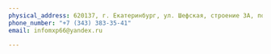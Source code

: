 ```yaml
---
physical_address: 620137, г. Екатеринбург, ул. Шефская, строение 3А, помещение 303
phone_number: "+7 (343) 383-35-41"
email: infomxp66@yandex.ru

---
```


